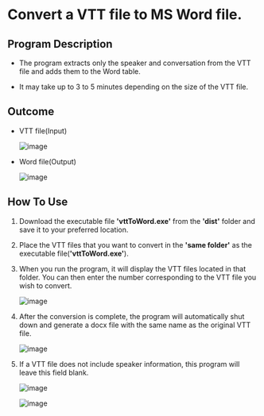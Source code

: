 # Convert a VTT file to MS Word file.

## Program Description
- The program extracts only the speaker and conversation from the VTT file and adds them to the Word table.

- It may take up to 3 to 5 minutes depending on the size of the VTT file.

## Outcome
- VTT file(Input)
               
     ![image](https://user-images.githubusercontent.com/112360580/222029631-681d70b6-c689-41e2-b7e5-13b63e8df9fe.png)          

- Word file(Output)

     ![image](https://user-images.githubusercontent.com/112360580/222030053-08569496-396a-4d69-b21f-691552e33c8f.png)

## How To Use
1. Download the executable file **'vttToWord.exe'** from the **'dist'** folder and save it to your preferred location.

2. Place the VTT files that you want to convert in the **'same folder'** as the executable file(**'vttToWord.exe'**).

3. When you run the program, it will display the VTT files located in that folder. You can then enter the number corresponding to the VTT file you wish to convert.

     ![image](https://user-images.githubusercontent.com/112360580/222337713-3244d274-cffd-4bc6-bc9e-7692ec839ee3.png)

4. After the conversion is complete, the program will automatically shut down and generate a docx file with the same name as the original VTT file.

     ![image](https://user-images.githubusercontent.com/112360580/222338493-e3e1a825-b064-4a3a-9874-ee5e9d81accb.png)

5. If a VTT file does not include speaker information, this program will leave this field blank.

     ![image](https://user-images.githubusercontent.com/112360580/222256343-fe145ed0-f540-45a2-9be8-012e89b5362b.png)
     
     ![image](https://user-images.githubusercontent.com/112360580/222257690-31559abc-084b-4152-88cf-7f297f0c4140.png)
